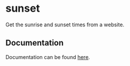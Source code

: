 # sunset

Get the sunrise and sunset times from a website.

## Documentation

Documentation can be found [here](https://nicholaswilde.io/solar-battery-charger/test/sunset/).
